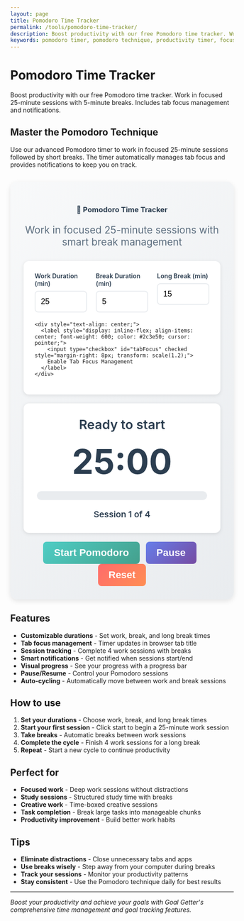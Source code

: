 ```yaml
---
layout: page
title: Pomodoro Time Tracker
permalink: /tools/pomodoro-time-tracker/
description: Boost productivity with our free Pomodoro time tracker. Work in focused 25-minute sessions with 5-minute breaks. Includes tab focus management and notifications.
keywords: pomodoro timer, pomodoro technique, productivity timer, focus timer, work timer, time management, tab focus
---
```


# Pomodoro Time Tracker

Boost productivity with our free Pomodoro time tracker. Work in focused 25-minute sessions with 5-minute breaks. Includes tab focus management and notifications.

## Master the Pomodoro Technique

Use our advanced Pomodoro timer to work in focused 25-minute sessions followed by short breaks. The timer automatically manages tab focus and provides notifications to keep you on track.

<div class="calculator-container" style="background: linear-gradient(135deg, #f8f9fa 0%, #e9ecef 100%); padding: 30px; border-radius: 16px; margin: 30px 0; box-shadow: 0 4px 12px rgba(0,0,0,0.1);">
  <div class="calculator-header" style="text-align: center; margin-bottom: 30px;">
    <h3 style="color: #2c3e50; margin-bottom: 10px;">🍅 Pomodoro Time Tracker</h3>
    <p style="color: #5a6c7d; font-size: 1.4rem;">Work in focused 25-minute sessions with smart break management</p>
  </div>
  
  <div class="pomodoro-controls" style="background: white; padding: 25px; border-radius: 12px; box-shadow: 0 2px 8px rgba(0,0,0,0.1); margin-bottom: 20px;">
    <div style="display: grid; grid-template-columns: repeat(3, 1fr); gap: 20px; margin-bottom: 20px;">
      <div>
        <label for="workDuration" style="display: block; font-weight: 600; color: #2c3e50; margin-bottom: 8px;">Work Duration (min)</label>
        <input type="number" id="workDuration" min="5" max="60" value="25" style="width: 100%; padding: 12px; border: 2px solid #e9ecef; border-radius: 8px; font-size: 1.1rem; transition: border-color 0.3s ease;" onchange="updateSettings()">
      </div>
      <div>
        <label for="breakDuration" style="display: block; font-weight: 600; color: #2c3e50; margin-bottom: 8px;">Break Duration (min)</label>
        <input type="number" id="breakDuration" min="1" max="30" value="5" style="width: 100%; padding: 12px; border: 2px solid #e9ecef; border-radius: 8px; font-size: 1.1rem; transition: border-color 0.3s ease;" onchange="updateSettings()">
      </div>
      <div>
        <label for="longBreakDuration" style="display: block; font-weight: 600; color: #2c3e50; margin-bottom: 8px;">Long Break (min)</label>
        <input type="number" id="longBreakDuration" min="5" max="60" value="15" style="width: 100%; padding: 12px; border: 2px solid #e9ecef; border-radius: 8px; font-size: 1.1rem; transition: border-color 0.3s ease;" onchange="updateSettings()">
      </div>
    </div>
    
    <div style="text-align: center;">
      <label style="display: inline-flex; align-items: center; font-weight: 600; color: #2c3e50; cursor: pointer;">
        <input type="checkbox" id="tabFocus" checked style="margin-right: 8px; transform: scale(1.2);">
        Enable Tab Focus Management
      </label>
    </div>
  </div>
  
  <div class="timer-display" style="text-align: center; padding: 30px; background: white; border-radius: 12px; box-shadow: 0 2px 8px rgba(0,0,0,0.1); margin-bottom: 20px;">
    <div id="sessionType" style="font-size: 1.8rem; font-weight: 600; color: #2c3e50; margin-bottom: 20px;">
      Ready to start
    </div>
    <div id="timerDisplay" style="font-size: 4.8rem; font-weight: 700; color: #2c3e50; margin-bottom: 20px;">
      25:00
    </div>
    <div id="progressBar" style="background: #e9ecef; border-radius: 10px; height: 20px; margin-bottom: 20px; overflow: hidden;">
      <div id="progressFill" style="background: linear-gradient(135deg, #667eea 0%, #764ba2 100%); height: 100%; width: 0%; transition: width 0.3s ease;"></div>
    </div>
    <div id="sessionInfo" style="font-size: 1.2rem; font-weight: 600; color: #2c3e50;">
      Session 1 of 4
    </div>
  </div>
  
  <div class="calculator-actions" style="text-align: center;">
    <button onclick="startPomodoro()" id="startBtn" style="background: linear-gradient(135deg, #4ecdc4 0%, #44a08d 100%); color: white; border: none; padding: 12px 24px; border-radius: 8px; font-size: 1.4rem; font-weight: 600; cursor: pointer; margin-right: 10px;">
      Start Pomodoro
    </button>
    <button onclick="pausePomodoro()" id="pauseBtn" style="background: linear-gradient(135deg, #667eea 0%, #764ba2 100%); color: white; border: none; padding: 12px 24px; border-radius: 8px; font-size: 1.4rem; font-weight: 600; cursor: pointer; margin-right: 10px;">
      Pause
    </button>
    <button onclick="resetPomodoro()" style="background: linear-gradient(135deg, #ff6b6b 0%, #ff8e53 100%); color: white; border: none; padding: 12px 24px; border-radius: 8px; font-size: 1.4rem; font-weight: 600; cursor: pointer;">
      Reset
    </button>
  </div>
</div>

<script>
let pomodoroInterval;
let isRunning = false;
let isPaused = false;
let timeRemaining = 0;
let totalTime = 0;
let currentSession = 1;
let isWorkSession = true;
let originalTitle = document.title;

function updateSettings() {
  if (!isRunning) {
    const workDuration = parseInt(document.getElementById('workDuration').value) || 25;
    document.getElementById('timerDisplay').textContent = `${workDuration.toString().padStart(2, '0')}:00`;
  }
}

function startPomodoro() {
  if (isRunning && !isPaused) return;
  
  const workDuration = parseInt(document.getElementById('workDuration').value) || 25;
  const breakDuration = parseInt(document.getElementById('breakDuration').value) || 5;
  
  if (!isPaused) {
    totalTime = workDuration * 60; // Convert to seconds
    timeRemaining = totalTime;
    isWorkSession = true;
    currentSession = 1;
  }
  
  isRunning = true;
  isPaused = false;
  
  document.getElementById('startBtn').textContent = 'Running...';
  document.getElementById('startBtn').disabled = true;
  document.getElementById('pauseBtn').disabled = false;
  
  updateSessionDisplay();
  pomodoroInterval = setInterval(updatePomodoro, 1000);
  updatePomodoro();
  
  // Enable tab focus if checked
  if (document.getElementById('tabFocus').checked) {
    requestNotificationPermission();
  }
}

function pausePomodoro() {
  if (!isRunning) return;
  
  isPaused = !isPaused;
  
  if (isPaused) {
    clearInterval(pomodoroInterval);
    document.getElementById('pauseBtn').textContent = 'Resume';
    document.getElementById('startBtn').textContent = 'Resume';
    document.getElementById('startBtn').disabled = false;
    document.title = `⏸️ ${originalTitle}`;
  } else {
    pomodoroInterval = setInterval(updatePomodoro, 1000);
    document.getElementById('pauseBtn').textContent = 'Pause';
    document.getElementById('startBtn').textContent = 'Running...';
    document.getElementById('startBtn').disabled = true;
    updateTabTitle();
  }
}

function resetPomodoro() {
  clearInterval(pomodoroInterval);
  isRunning = false;
  isPaused = false;
  timeRemaining = 0;
  totalTime = 0;
  currentSession = 1;
  isWorkSession = true;
  
  const workDuration = parseInt(document.getElementById('workDuration').value) || 25;
  document.getElementById('timerDisplay').textContent = `${workDuration.toString().padStart(2, '0')}:00`;
  document.getElementById('progressFill').style.width = '0%';
  document.getElementById('sessionType').textContent = 'Ready to start';
  document.getElementById('sessionInfo').textContent = 'Session 1 of 4';
  document.getElementById('startBtn').textContent = 'Start Pomodoro';
  document.getElementById('startBtn').disabled = false;
  document.getElementById('pauseBtn').textContent = 'Pause';
  document.getElementById('pauseBtn').disabled = true;
  document.title = originalTitle;
}

function updatePomodoro() {
  if (timeRemaining <= 0) {
    // Session completed
    clearInterval(pomodoroInterval);
    isRunning = false;
    isPaused = false;
    
    if (isWorkSession) {
      // Work session completed
      currentSession++;
      if (currentSession <= 4) {
        // Start break
        startBreak();
      } else {
        // All sessions completed, start long break
        startLongBreak();
      }
    } else {
      // Break completed, start next work session
      if (currentSession <= 4) {
        startWorkSession();
      } else {
        // All sessions completed
        completeAllSessions();
      }
    }
    return;
  }
  
  const minutes = Math.floor(timeRemaining / 60);
  const seconds = timeRemaining % 60;
  const displayTime = `${minutes.toString().padStart(2, '0')}:${seconds.toString().padStart(2, '0')}`;
  
  document.getElementById('timerDisplay').textContent = displayTime;
  
  // Update progress
  const progress = ((totalTime - timeRemaining) / totalTime) * 100;
  document.getElementById('progressFill').style.width = `${progress}%`;
  
  // Update tab title
  updateTabTitle();
  
  timeRemaining--;
}

function startWorkSession() {
  const workDuration = parseInt(document.getElementById('workDuration').value) || 25;
  totalTime = workDuration * 60;
  timeRemaining = totalTime;
  isWorkSession = true;
  
  document.getElementById('sessionType').textContent = '🍅 Work Session';
  document.getElementById('sessionInfo').textContent = `Session ${currentSession} of 4`;
  
  // Show notification
  if (document.getElementById('tabFocus').checked) {
    showNotification('Work Session Started', 'Time to focus! Let\'s get productive.');
  }
  
  // Start timer
  isRunning = true;
  pomodoroInterval = setInterval(updatePomodoro, 1000);
  updatePomodoro();
}

function startBreak() {
  const breakDuration = parseInt(document.getElementById('breakDuration').value) || 5;
  totalTime = breakDuration * 60;
  timeRemaining = totalTime;
  isWorkSession = false;
  
  document.getElementById('sessionType').textContent = '☕ Short Break';
  document.getElementById('sessionInfo').textContent = `Break after session ${currentSession - 1}`;
  
  // Show notification
  if (document.getElementById('tabFocus').checked) {
    showNotification('Break Time!', 'Take a well-deserved break.');
  }
  
  // Start timer
  isRunning = true;
  pomodoroInterval = setInterval(updatePomodoro, 1000);
  updatePomodoro();
}

function startLongBreak() {
  const longBreakDuration = parseInt(document.getElementById('longBreakDuration').value) || 15;
  totalTime = longBreakDuration * 60;
  timeRemaining = totalTime;
  isWorkSession = false;
  
  document.getElementById('sessionType').textContent = '🎉 Long Break';
  document.getElementById('sessionInfo').textContent = 'All sessions completed!';
  
  // Show notification
  if (document.getElementById('tabFocus').checked) {
    showNotification('Long Break!', 'Great job! Take a longer break.');
  }
  
  // Start timer
  isRunning = true;
  pomodoroInterval = setInterval(updatePomodoro, 1000);
  updatePomodoro();
}

function completeAllSessions() {
  document.getElementById('timerDisplay').textContent = '00:00';
  document.getElementById('progressFill').style.width = '100%';
  document.getElementById('sessionType').innerHTML = '🎉 <strong>All Sessions Complete!</strong>';
  document.getElementById('sessionInfo').textContent = 'Great work! You completed 4 Pomodoro sessions.';
  document.getElementById('startBtn').textContent = 'Start New Cycle';
  document.getElementById('startBtn').disabled = false;
  document.getElementById('pauseBtn').disabled = true;
  document.title = `🎉 ${originalTitle}`;
  
  // Show completion notification
  if (document.getElementById('tabFocus').checked) {
    showNotification('All Sessions Complete!', 'Congratulations! You completed 4 Pomodoro sessions.');
  }
  
  // Reset for new cycle
  currentSession = 1;
}

function updateSessionDisplay() {
  if (isWorkSession) {
    document.getElementById('sessionType').textContent = '🍅 Work Session';
    document.getElementById('sessionInfo').textContent = `Session ${currentSession} of 4`;
  } else {
    document.getElementById('sessionType').textContent = '☕ Break Time';
    document.getElementById('sessionInfo').textContent = `Break after session ${currentSession - 1}`;
  }
}

function updateTabTitle() {
  const minutes = Math.floor(timeRemaining / 60);
  const seconds = timeRemaining % 60;
  const displayTime = `${minutes.toString().padStart(2, '0')}:${seconds.toString().padStart(2, '0')}`;
  
  if (isWorkSession) {
    document.title = `🍅 ${displayTime} - ${originalTitle}`;
  } else {
    document.title = `☕ ${displayTime} - ${originalTitle}`;
  }
}

function requestNotificationPermission() {
  if ('Notification' in window && Notification.permission === 'default') {
    Notification.requestPermission();
  }
}

function showNotification(title, body) {
  if ('Notification' in window && Notification.permission === 'granted') {
    new Notification(title, { body: body, icon: '/favicon.ico' });
  }
}

// Initialize
document.addEventListener('DOMContentLoaded', function() {
  updateSettings();
  document.getElementById('pauseBtn').disabled = true;
  
  // Request notification permission on load
  if ('Notification' in window && Notification.permission === 'default') {
    Notification.requestPermission();
  }
});
</script>

## Features

- **Customizable durations** - Set work, break, and long break times
- **Tab focus management** - Timer updates in browser tab title
- **Session tracking** - Complete 4 work sessions with breaks
- **Smart notifications** - Get notified when sessions start/end
- **Visual progress** - See your progress with a progress bar
- **Pause/Resume** - Control your Pomodoro sessions
- **Auto-cycling** - Automatically move between work and break sessions

## How to use

1. **Set your durations** - Choose work, break, and long break times
2. **Start your first session** - Click start to begin a 25-minute work session
3. **Take breaks** - Automatic breaks between work sessions
4. **Complete the cycle** - Finish 4 work sessions for a long break
5. **Repeat** - Start a new cycle to continue productivity

## Perfect for

- **Focused work** - Deep work sessions without distractions
- **Study sessions** - Structured study time with breaks
- **Creative work** - Time-boxed creative sessions
- **Task completion** - Break large tasks into manageable chunks
- **Productivity improvement** - Build better work habits

## Tips

- **Eliminate distractions** - Close unnecessary tabs and apps
- **Use breaks wisely** - Step away from your computer during breaks
- **Track your sessions** - Monitor your productivity patterns
- **Stay consistent** - Use the Pomodoro technique daily for best results

---

*Boost your productivity and achieve your goals with Goal Getter's comprehensive time management and goal tracking features.*
